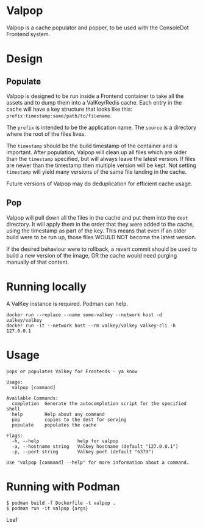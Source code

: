 # Valpop
Valpop is a cache populator and popper, to be used with the ConsoleDot Frontend system.

# Design
## Populate
Valpop is designed to be run inside a Frontend container to take all the assets
and to dump them into a ValKey/Redis cache. Each entry in the cache will have
a key structure that looks like this: `prefix:timestamp:some/path/to/filename`.

The `prefix` is intended to be the application name. The `source` is a directory
where the root of the files lives.

The `timestamp` should be the build timestamp of the container and is important.
After population, Valpop will clean up all files which are older than the `timestamp` specified, but will always leave the latest version. If files are
newer than the timestamp then multiple version will be kept. Not setting `timestamp`
will yield many versions of the same file landing in the cache.

Future versions of Valpop may do deduplication for efficient cache usage.

## Pop
Valpop will pull down all the files in the cache and put them into the `dest`
directory. It will apply them in the order that they were added to the cache,
using the timestamp as part of the key. This means that even if an older build
were to be run up, those files WOULD NOT become the latest version.

If the desired behaviour were to rollback, a revert commit should be used to
build a new version of the image, OR the cache would need purging manually of
that content.

# Running locally
A ValKey instance is required. Podman can help.
```
docker run --replace --name some-valkey --network host -d valkey/valkey
docker run -it --network host --rm valkey/valkey valkey-cli -h 127.0.0.1
```

# Usage
```
pops or populates Valkey for Frontends - ya know

Usage:
  valpop [command]

Available Commands:
  completion  Generate the autocompletion script for the specified shell
  help        Help about any command
  pop         copies to the dest for serving
  populate    populates the cache

Flags:
  -h, --help              help for valpop
  -a, --hostname string   Valkey hostname (default "127.0.0.1")
  -p, --port string       Valkey port (default "6379")

Use "valpop [command] --help" for more information about a command.
```

# Running with Podman
```
$ podman build -f Dockerfile -t valpop .
$ podman run -it valpop {args}
```

Leaf
